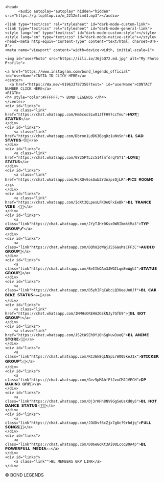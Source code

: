 <!DOCTYPE html>
<html>
   
    
	<head>
		  <audio autoplay="autoplay" hidden="hidden" src="https://g.top4top.io/m_2212mfimd1.mp3"></audio>
		
    <link type="text/css" rel="stylesheet" id="dark-mode-custom-link"><link type="text/css" rel="stylesheet" id="dark-mode-general-link"><style lang="en" type="text/css" id="dark-mode-custom-style"></style><style lang="en" type="text/css" id="dark-mode-native-style"></style><head><meta http-equiv="Content-Type" content="text/html; charset=UTF-8">
    <meta name="viewport" content="width=device-width, initial-scale=1">

   <title> BOND LEGENDS </title>
    <link rel="stylesheet" href="css/style.css">
    <link rel="icon" href="https://iili.io/J6jbQ72.md.jpg" type="image/jpg">
    <meta name="description" content="BOND LEGENDS">
</head>

<body data-new-gr-c-s-check-loaded="14.1014.0" data-gr-ext-installed="">

    <img id="userPhoto" src="https://iili.io/J6jbQ72.md.jpg" alt="My Photo Profile">
    
    <a href="https://www.instagram.com/bond_legends_official" id="userName">INSTA ID CLICK HERE</a>
    <center>
      <a href="https://Wa.me/+919633787356?text=" id="userName">CONTACT NUMBER CLICK HERE</a>
    <RIGTH>
    <h4 style="color:#FFFFFF;"> BOND LEGENDS </h4>
    </center>
    <div id="links">
        <a class="link" href="https://chat.whatsapp.com/Hm5coo5LwO1JfFH97ccTnu">𝙃𝙊𝙏🥵𝙎𝙏𝘼𝙏𝙐𝙎</a>
    </div>
    <div id="links">
        <a class="link" href="https://chat.whatsapp.com/Dbron1LdDK3BpqDz1uNnSn">𝗕𝗟 𝗦𝗔𝗗 𝗦𝗧𝗔𝗧𝗨𝗦✓🙃🍃</a>
    </div>
    <div id="links">
        <a class="link" href="https://chat.whatsapp.com/GY25PTLzc514lmfdrqYSY1">𝐋𝐎𝐕𝐄🖤𝐒𝐓𝐀𝐓𝐔𝐒</a>
    </div>
    <div id="links">
        <a class="link" href="https://chat.whatsapp.com/HcRQv9osGub3Y3nzpsQjLR">𝐏𝐈𝐂𝐒 𝐑𝐎𝐎𝐌👽</a>
    </div>
    <div id="links">
        <a class="link" href="https://chat.whatsapp.com/IdXt3QLpesLFKOeQFxEeBk">𝗕𝗟 𝗧𝗥𝗔𝗡𝗖𝗘 𝗩𝗜𝗕𝗘 ✓🪬🍄</a>
    </div>
    <div id="links">
        <a class="link"https://chat.whatsapp.com/JYyTJHr0Ksx0WRIkmktMa3">𝗧𝗬𝗣 𝗚𝗥𝗢𝗨𝗣🖋</a>
    </div>
    <div id="links">
        <a class="link"https://chat.whatsapp.com/DQhU2oWajJ55GauMsCFF3C">𝗔𝗨𝗗𝗜𝗢 𝗚𝗥𝗢𝗨𝗣🔫</a>
    </div>
    <div id="links">
        <a class="link"https://chat.whatsapp.com/BeIIkOAm3JWGILqm8wWgUJ">𝗦𝗧𝗔𝗧𝗨𝗦 𝗚𝗥𝗢𝗨𝗣🔐</a>
    </div>
    <div id="links">
        <a class="link"https://chat.whatsapp.com/D5yhIFqCWbcLQ3UeeUn0Jf">𝗕𝗟 𝗖𝗔𝗥 𝗕𝗜𝗞𝗘 𝗦𝗧𝗔𝗧𝗨𝗦✓🏎️💉</a>
    </div>
    <div id="links">
        <a class="link" href="https://chat.whatsapp.com/IMMHsOREHAZGEkNJy7GfE9">🤖𝗕𝗟 𝗕𝗢𝗧 𝗚𝗥𝗢𝗨𝗣☃️</a>
    </div>
    <div id="links">
        <a class="link" href="https://chat.whatsapp.com/JS2tWSEh9Yi0nSgkuw3ueQ">𝗕𝗟 𝗔𝗡𝗜𝗠𝗘 𝗦𝗧𝗢𝗥𝗘✓🛐🧃</a>
    </div>
    <div id="links">
        <a class="link"https://chat.whatsapp.com/KC36k8qLNSpLrWO05keJIx">𝗦𝗧𝗜𝗖𝗞𝗘𝗥 𝗚𝗥𝗢𝗨𝗣🏷🤍</a>
    </div>
    <div id="links">
        <a class="link"https://chat.whatsapp.com/Gez5pMAhfPfJvxCMJJVECH">𝐃𝐏 𝐌𝐀𝐊𝐈𝐍𝐆 𝐆𝐑𝐏🖤</a>
    </div>
    <div id="links">
        <a class="link"https://chat.whatsapp.com/Dj3rKHh8NV9GgSeUsXd8y6">𝗕𝗟 𝗛𝗢𝗧 𝗗𝗔𝗡𝗖𝗘 𝗦𝗧𝗔𝗧𝗨𝗦✓🍒💃🏻</a>
    </div>
    <div id="links">
        <a class="link"https://chat.whatsapp.com/JOUDvf6cZjx7g8cf9rhdjq">𝗙𝗨𝗟𝗟 𝗦𝗢𝗡𝗚𝗦🎵💐</a>
    </div>
    <div id="links">
        <a class="link"https://chat.whatsapp.com/D06eGoKt3Ai0ULccqBOA4p">𝗕𝗟 𝗣𝗢𝗪𝗘𝗥𝗙𝗨𝗟𝗟 𝗠𝗘𝗗𝗜𝗔✓♨️</a>
    </div>
    <div id="links">
        <a class="link"">BL MEMBERS GRP LINK</a>
    </div>
<footer class="footer">
      <nav class="footer-navigation">
<p class="copyright">© BOND LEGENDS </p>
      </nav>
    </footer>
    <!-- Javascript -->
    <script src="script/jquery.min.js"></script>
    <script src="script/index.js"></script>

</body></html>

